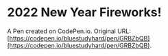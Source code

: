 # 2022 New Year Fireworks!

A Pen created on CodePen.io. Original URL: [https://codepen.io/bluestudyhard/pen/GRBZbQB](https://codepen.io/bluestudyhard/pen/GRBZbQB).

